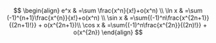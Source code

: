 $$
\begin{align}
e^x & =\sum \frac{x^n}{x!}+o(x^n) \\ 
\ln x & =\sum (-1)^{n+1}\frac{x^{n}}{x!}+o(x^n) \\
\sin x & =\sum{(-1)^n\frac{x^{2n+1}}{(2n+1)!}} + o(x^{2n+1})\\
\cos x & =\sum{(-1)^n\frac{x^{2n}}{(2n)!}} + o(x^{2n})
\end{align}
$$
